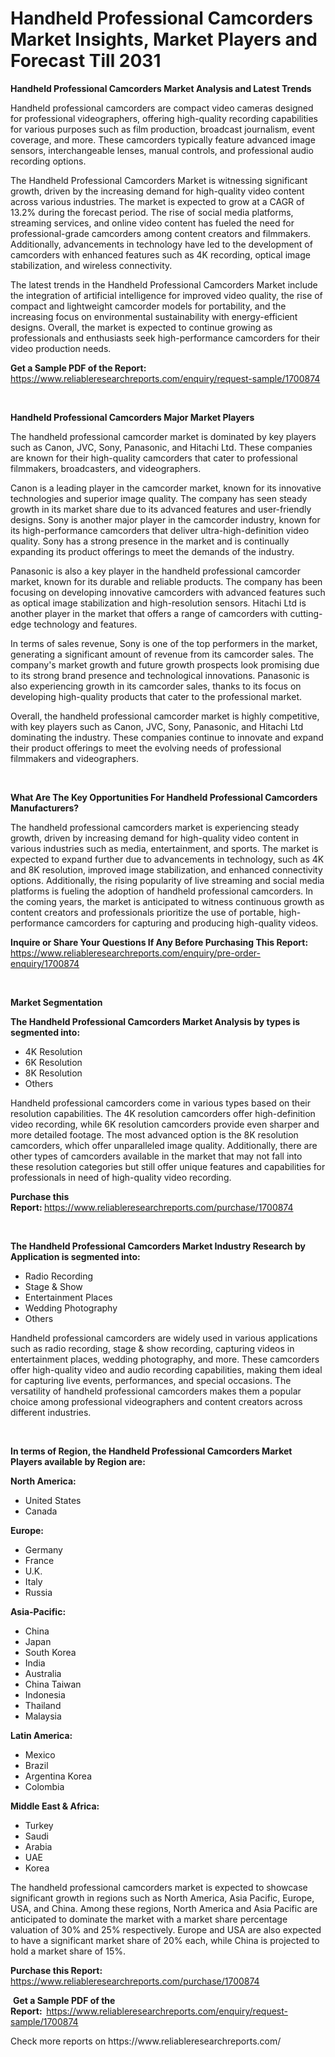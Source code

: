 <p><h1>Handheld Professional Camcorders Market Insights, Market Players and Forecast Till 2031</h1></p><p><strong>Handheld Professional Camcorders Market Analysis and Latest Trends</strong></p>
<p><p>Handheld professional camcorders are compact video cameras designed for professional videographers, offering high-quality recording capabilities for various purposes such as film production, broadcast journalism, event coverage, and more. These camcorders typically feature advanced image sensors, interchangeable lenses, manual controls, and professional audio recording options.</p><p>The Handheld Professional Camcorders Market is witnessing significant growth, driven by the increasing demand for high-quality video content across various industries. The market is expected to grow at a CAGR of 13.2% during the forecast period. The rise of social media platforms, streaming services, and online video content has fueled the need for professional-grade camcorders among content creators and filmmakers. Additionally, advancements in technology have led to the development of camcorders with enhanced features such as 4K recording, optical image stabilization, and wireless connectivity.</p><p>The latest trends in the Handheld Professional Camcorders Market include the integration of artificial intelligence for improved video quality, the rise of compact and lightweight camcorder models for portability, and the increasing focus on environmental sustainability with energy-efficient designs. Overall, the market is expected to continue growing as professionals and enthusiasts seek high-performance camcorders for their video production needs.</p></p>
<p><strong>Get a Sample PDF of the Report:&nbsp;</strong> <a href="https://www.reliableresearchreports.com/enquiry/request-sample/1700874">https://www.reliableresearchreports.com/enquiry/request-sample/1700874</a></p>
<p>&nbsp;</p>
<p><strong>Handheld Professional Camcorders Major Market Players</strong></p>
<p><p>The handheld professional camcorder market is dominated by key players such as Canon, JVC, Sony, Panasonic, and Hitachi Ltd. These companies are known for their high-quality camcorders that cater to professional filmmakers, broadcasters, and videographers.</p><p>Canon is a leading player in the camcorder market, known for its innovative technologies and superior image quality. The company has seen steady growth in its market share due to its advanced features and user-friendly designs. Sony is another major player in the camcorder industry, known for its high-performance camcorders that deliver ultra-high-definition video quality. Sony has a strong presence in the market and is continually expanding its product offerings to meet the demands of the industry.</p><p>Panasonic is also a key player in the handheld professional camcorder market, known for its durable and reliable products. The company has been focusing on developing innovative camcorders with advanced features such as optical image stabilization and high-resolution sensors. Hitachi Ltd is another player in the market that offers a range of camcorders with cutting-edge technology and features.</p><p>In terms of sales revenue, Sony is one of the top performers in the market, generating a significant amount of revenue from its camcorder sales. The company's market growth and future growth prospects look promising due to its strong brand presence and technological innovations. Panasonic is also experiencing growth in its camcorder sales, thanks to its focus on developing high-quality products that cater to the professional market.</p><p>Overall, the handheld professional camcorder market is highly competitive, with key players such as Canon, JVC, Sony, Panasonic, and Hitachi Ltd dominating the industry. These companies continue to innovate and expand their product offerings to meet the evolving needs of professional filmmakers and videographers.</p></p>
<p>&nbsp;</p>
<p><strong>What Are The Key Opportunities For Handheld Professional Camcorders Manufacturers?</strong></p>
<p><p>The handheld professional camcorders market is experiencing steady growth, driven by increasing demand for high-quality video content in various industries such as media, entertainment, and sports. The market is expected to expand further due to advancements in technology, such as 4K and 8K resolution, improved image stabilization, and enhanced connectivity options. Additionally, the rising popularity of live streaming and social media platforms is fueling the adoption of handheld professional camcorders. In the coming years, the market is anticipated to witness continuous growth as content creators and professionals prioritize the use of portable, high-performance camcorders for capturing and producing high-quality videos.</p></p>
<p><strong>Inquire or Share Your Questions If Any Before Purchasing This Report:</strong> <a href="https://www.reliableresearchreports.com/enquiry/pre-order-enquiry/1700874">https://www.reliableresearchreports.com/enquiry/pre-order-enquiry/1700874</a></p>
<p>&nbsp;</p>
<p><strong>Market Segmentation</strong></p>
<p><strong>The Handheld Professional Camcorders Market Analysis by types is segmented into:</strong></p>
<p><ul><li>4K Resolution</li><li>6K Resolution</li><li>8K Resolution</li><li>Others</li></ul></p>
<p><p>Handheld professional camcorders come in various types based on their resolution capabilities. The 4K resolution camcorders offer high-definition video recording, while 6K resolution camcorders provide even sharper and more detailed footage. The most advanced option is the 8K resolution camcorders, which offer unparalleled image quality. Additionally, there are other types of camcorders available in the market that may not fall into these resolution categories but still offer unique features and capabilities for professionals in need of high-quality video recording.</p></p>
<p><strong>Purchase this Report:&nbsp;</strong><a href="https://www.reliableresearchreports.com/purchase/1700874">https://www.reliableresearchreports.com/purchase/1700874</a></p>
<p>&nbsp;</p>
<p><strong>The Handheld Professional Camcorders Market Industry Research by Application is segmented into:</strong></p>
<p><ul><li>Radio Recording</li><li>Stage & Show</li><li>Entertainment Places</li><li>Wedding Photography</li><li>Others</li></ul></p>
<p><p>Handheld professional camcorders are widely used in various applications such as radio recording, stage & show recording, capturing videos in entertainment places, wedding photography, and more. These camcorders offer high-quality video and audio recording capabilities, making them ideal for capturing live events, performances, and special occasions. The versatility of handheld professional camcorders makes them a popular choice among professional videographers and content creators across different industries.</p></p>
<p>&nbsp;</p>
<p><strong>In terms of Region, the Handheld Professional Camcorders Market Players available by Region are:</strong></p>
<p>
    <p> <strong> North America: </strong>
        <ul>
            <li>United States</li>
            <li>Canada</li>
        </ul>
        </p> 
    <p> <strong> Europe: </strong>
        <ul>
            <li>Germany</li>
            <li>France</li>
            <li>U.K.</li>
            <li>Italy</li>
            <li>Russia</li>
        </ul>
        </p> 
    <p> <strong> Asia-Pacific: </strong>
        <ul>
            <li>China</li>
            <li>Japan</li>
            <li>South Korea</li>
            <li>India</li>
            <li>Australia</li>
            <li>China Taiwan</li>
            <li>Indonesia</li>
            <li>Thailand</li>
            <li>Malaysia</li>
        </ul>
        </p> 
    <p> <strong> Latin America: </strong>
        <ul>
            <li>Mexico</li>
            <li>Brazil</li>
            <li>Argentina Korea</li>
            <li>Colombia</li>
        </ul>
        </p> 
    <p> <strong> Middle East & Africa: </strong>
        <ul>
            <li>Turkey</li>
            <li>Saudi</li>
            <li>Arabia</li>
            <li>UAE</li>
            <li>Korea</li>
        </ul>
    </p>
    </p>
<p><p>The handheld professional camcorders market is expected to showcase significant growth in regions such as North America, Asia Pacific, Europe, USA, and China. Among these regions, North America and Asia Pacific are anticipated to dominate the market with a market share percentage valuation of 30% and 25% respectively. Europe and USA are also expected to have a significant market share of 20% each, while China is projected to hold a market share of 15%.</p></p>
<p><strong>Purchase this Report: </strong><a href="https://www.reliableresearchreports.com/purchase/1700874">https://www.reliableresearchreports.com/purchase/1700874</a></p>
<p>&nbsp;<strong>Get a Sample PDF of the Report:&nbsp;&nbsp;</strong><a href="https://www.reliableresearchreports.com/enquiry/request-sample/1700874">https://www.reliableresearchreports.com/enquiry/request-sample/1700874</a></p>
<p><strong></strong></p>
<p>Check more reports on https://www.reliableresearchreports.com/</p>
